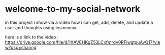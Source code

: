 # welcome-to-my-social-network


in this project i show via a video how i can get, add, delete, and update a user and thoughts using insomonia.


here is a link to the video : https://drive.google.com/file/d/1XAVEHKgZ53LCxfmrdv0RFlwgtpuAvQ17/view?usp=sharing